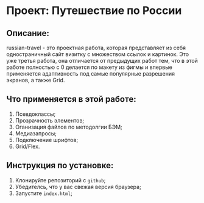 # Проект: Путешествие по России

## Описание:
russian-travel - это проектная работа, которая представляет из себя одностраничный сайт визитку с множеством ссылок и картинок. Это уже третья работа, она отличается от предыдущих работ тем, что в этой работе полностью с 0 делается по макету из фигмы и впервые применяется адаптивность под самые популярные разрешения экранов, а также Grid.

## Что применяется в этой работе:
 1. Псевдоклассы;
 2. Прозрачность элементов; 
 3. Оганизация файлов по методолгии БЭМ;
 4. Медиазапросы;
 5. Подключение шрифтов;
 6. Grid/Flex.

## Инструкция по установке:
1. Клонируйте репозиторий с `github`;
2. Убедителсь, что у вас свежая версия браузера;
3. Запустите `index.html`;


